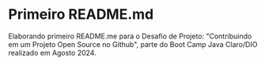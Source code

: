 # Primeiro README.md

Elaborando primeiro README.me para o Desafio de Projeto: "Contribuindo em um Projeto Open Source no Github", parte do Boot Camp Java Claro/DIO realizado em Agosto 2024.
